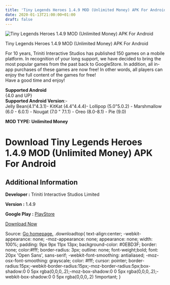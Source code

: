 ```yaml
---
title: 'Tiny Legends Heroes 1.4.9 MOD (Unlimited Money) APK For Android'
date: 2020-01-13T21:00:00+01:00
draft: false
---
```


![Tiny Legends Heroes 1.4.9 MOD (Unlimited Money) APK For Android](https://i0.wp.com/apkhome.net/wp-content/uploads/2020/01/Tiny-Legends-Heroes-1.4.9-MOD-Unlimited-Money.png "Tiny Legends Heroes 1.4.9 MOD (Unlimited Money) APK For Android")

  

Tiny Legends Heroes 1.4.9 MOD (Unlimited Money) APK For Android

For 10 years, Triniti Interactive Studios has published 150 games on a mobile platform. In recognition of your long support, we have decided to bring the most popular games from the past back to GoogleStore. In addition, all in-app purchases of these games are now free! In other words, all players can enjoy the full content of the games for free!  
Have a good time and enjoy!

**Supported Android**  
{4.0 and UP}  
**Supported Android Version**:-  
Jelly Bean(4.1"4.3.1)- KitKat (4.4"4.4.4)- Lollipop (5.0"5.0.2) - Marshmallow (6.0 - 6.0.1) - Nougat (7.0 " 7.1.1) - Oreo (8.0-8.1) - Pie (9.0)

**MOD TYPE: Unlimited Money**

Download Tiny Legends Heroes 1.4.9 MOD (Unlimited Money) APK For Android
========================================================================

Additional Information
----------------------

**Developer :** Triniti Interactive Studios Limited

**Version :** 1.4.9

**Google Play :** [PlayStore](https://play.google.com/store/apps/details?id=com.trinitigame.android.tinylegendsheroes)

  

[Download Now](https://store4app.co/post/tiny-legends-heroes-1-4-9-mod-unlimited-money-apk-for-android_1578943907)

  
Source: [Go homepage.](https://store4app.co/post/tiny-legends-heroes-1-4-9-mod-unlimited-money-apk-for-android_1578943907) .downloadtop{ text-align:center; -webkit-appearance: none; -moz-appearance: none; appearance: none; width: 100%; padding: 9px 9px 11px 13px; background-color: #0EBD3F; border: none; color:#fff; border-radius: 3px; outline: none; font-weight;bold; font: 20px 'Open Sans', sans-serif; -webkit-font-smoothing: antialiased; -moz-osx-font-smoothing: grayscale; color: #fff; cursor: pointer; border-radius:15px;-webkit-border-radius:15px;-moz-border-radius:5px;box-shadow:0 0 5px rgba(0,0,0,.2);-moz-box-shadow:0 0 5px rgba(0,0,0,.2);-webkit-box-shadow:0 0 5px rgba(0,0,0,.2) !important; }